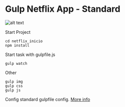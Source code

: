 # Gulp Netflix App - Standard

![alt text](https://raw.githubusercontent.com/valenzuela21/gulp-standard-netflix-app/main/gulp-sass-html-css-js.jpg)

Start Project
```console
cd netflix_inicio
npm install
```

Start task with gulpfile.js
```console
gulp watch
```

Other
```console
gulp img
gulp css
gulp js
```

Config standard gulpfile config.
[More info](https://www.toptal.com/javascript/optimize-js-and-css-with-gulp)
